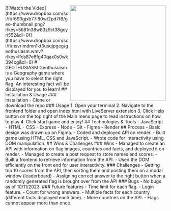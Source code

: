 <img align="right" height="300px" src="https://www.dropbox.com/scl/fi/f693gjxb77i80wt2pd7f6/geo-thumbnail.png?rlkey=5tl81n38w83z9ct38gcyri552&dl=0" />
[![Watch the Video](https://www.dropbox.com/scl/fi/f693gjxb77i80wt2pd7f6/geo-thumbnail.png?rlkey=5tl81n38w83z9ct38gcyri552&dl=0)](https://www.dropbox.com/scl/fi/nsvrlmdmn1kt3usqjpgeg/geothusiasm.wmv?rlkey=lfds87e8fg40qax0s0wk394cg&dl=0)
# GEOTHUSIASM
Geothusiasm is a Geography game where you have to select the right flag. An interesting fact will be displayed for you to learn!
## Installation & Usage
### Installation
- Clone or download the repo
### Usage
1. Open your terminal
2. Navigate to the frontend folder and open index.html with LiveServer extension
3. Click Help button on the top right of the Main menu page to read instructions on how to play
4. Click start game and enjoy!
## Technologies & Tools
- JavaScript
- HTML
- CSS
- Express
- Node
- Git
- Figma
- Render
## Process
- Basic design was drawn up on Figma.
- Coded and deployed API on render.
- Built game using HTML, CSS and JavaScript.
- Wrote code for interactivity using DOM manipulation.
## Wins & Challenges
### Wins
- Managed to create an API with information on flag images, countries and facts, and deployed it on render.
- Managed to create a post request to store names and scores.
- Built a frontend to retrieve information from the API.
- Used the DOM efficiently on the front end for user interactivity.
### Challenges
- Getting top 10 scores from the API, then sorting them and posting them on a modal window (leaderboard)
- Assigning correct answer to the right button when a randomly generated flag is brought over from the API
### Bugs
- No bugs as of 10/11/2023.
### Future features
- Time limit for each flag.
- Login feature.
- Count for wrong answers.
- Multiple facts for each country (different facts displayed each time).
- More countries on the API.
- Flags cannot appear more than once.
